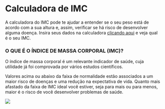 # Calculadora de IMC
<p>A calculadora do IMC pode te ajudar a entender se o seu peso está de acordo com a sua altura e, assim, 
verificar se há risco de desenvolver alguma doença. Insira seus dados na calculadora <a href="https://jhonathanribeiro.github.io/calculo-imc/" target="_blank">clicando aqui</a> e veja qual é o seu IMC.</p>

### O QUE É O ÍNDICE DE MASSA CORPORAL (IMC)?
<p>O índice de massa corporal é um relevante indicador de saúde, cuja utilidade já foi comprovada por vários estudos científicos.</p>
<p>Valores acima ou abaixo da faixa de normalidade estão associados a um maior risco de doenças e uma redução na expectativa de vida. Quanto mais afastado da faixa de IMC ideal você estiver, seja para mais ou para menos, maior é o risco de você desenvolver problemas de saúde.</p>

<img src="https://user-images.githubusercontent.com/37172038/105378447-9843ff00-5bea-11eb-99e7-a85722a6e593.png">
